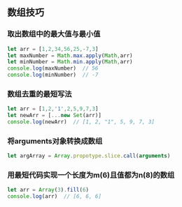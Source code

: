 ## 数组技巧

### 取出数组中的最大值与最小值

```javascript
let arr = [1,2,34,56,25,-7,3]
let maxNumber = Math.max.apply(Math,arr)
let minNumber = Math.min.apply(Math,arr)
console.log(maxNumber)  // 56
console.log(minNumber)  // -7
```

### 数组去重的最短写法

```javascript
let arr = [1,2,'1',2,5,9,7,3]
let newArr = [...new Set(arr)]
console.log(newArr)  // [1, 2, "1", 5, 9, 7, 3]
```

### 将arguments对象转换成数组

```javascript
let argArray = Array.propotype.slice.call(arguments)
```

### 用最短代码实现一个长度为m(6)且值都为n(8)的数组

```javascript
let arr = Array(3).fill(6)
console.log(arr)  // [6, 6, 6]
```

